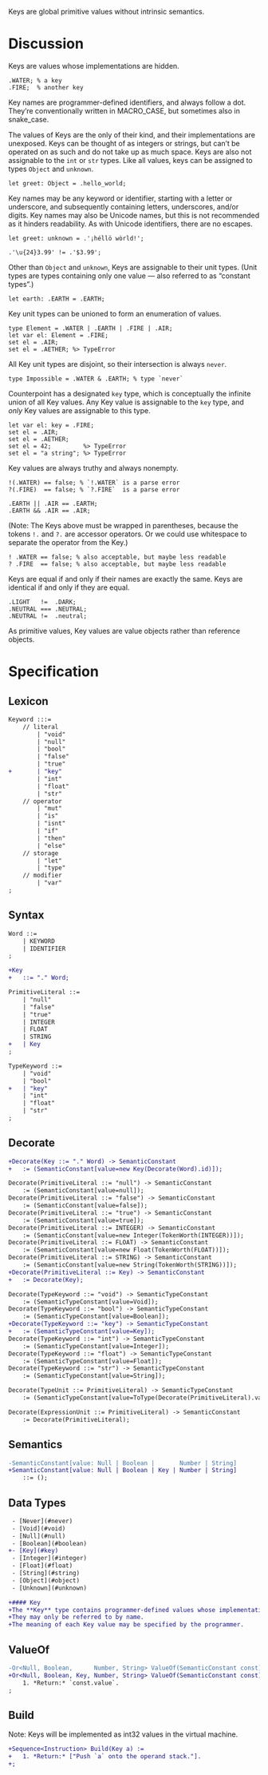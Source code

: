 Keys are global primitive values without intrinsic semantics.

# Discussion
Keys are values whose implementations are hidden.
```cp
.WATER; % a key
.FIRE;  % another key
```
Key names are programmer-defined identifiers, and always follow a dot. They’re conventionally written in MACRO_CASE, but sometimes also in snake_case.

The values of Keys are the only of their kind, and their implementations are unexposed. Keys can be thought of as integers or strings, but can’t be operated on as such and do not take up as much space. Keys are also not assignable to the `int` or `str` types. Like all values, keys can be assigned to types `Object` and `unknown`.
```cp
let greet: Object = .hello_world;
```

Key names may be any keyword or identifier, starting with a letter or underscore, and subsequently containing letters, underscores, and/or digits. Key names may also be Unicode names, but this is not recommended as it hinders readability. As with Unicode identifiers, there are no escapes.
```cp
let greet: unknown = .'¡héllö wòrld!';

.'\u{24}3.99' != .'$3.99';
```

Other than `Object` and `unknown`, Keys are assignable to their unit types. (Unit types are types containing only one value — also referred to as “constant types”.)
```cp
let earth: .EARTH = .EARTH;
```

Key unit types can be unioned to form an enumeration of values.
```cp
type Element = .WATER | .EARTH | .FIRE | .AIR;
let var el: Element = .FIRE;
set el = .AIR;
set el = .AETHER; %> TypeError
```
All Key unit types are disjoint, so their intersection is always `never`.
```cp
type Impossible = .WATER & .EARTH; % type `never`
```

Counterpoint has a designated `key` type, which is conceptually the infinite union of all Key values. Any Key value is assignable to the `key` type, and *only* Key values are assignable to this type.
```cp
let var el: key = .FIRE;
set el = .AIR;
set el = .AETHER;
set el = 42;         %> TypeError
set el = "a string"; %> TypeError
```

Key values are always truthy and always nonempty.
```cp
!(.WATER) == false; % `!.WATER` is a parse error
?(.FIRE)  == false; % `?.FIRE`  is a parse error

.EARTH || .AIR == .EARTH;
.EARTH && .AIR == .AIR;
```
(Note: The Keys above must be wrapped in parentheses, because the tokens `!.` and `?.` are accessor operators. Or we could use whitespace to separate the operator from the Key.)
```cp
! .WATER == false; % also acceptable, but maybe less readable
? .FIRE  == false; % also acceptable, but maybe less readable
```

Keys are equal if and only if their names are exactly the same. Keys are identical if and only if they are equal.
```cp
.LIGHT   !=  .DARK;
.NEUTRAL === .NEUTRAL;
.NEUTRAL !=  .neutral;
```

As primitive values, Key values are value objects rather than reference objects.

# Specification

## Lexicon
```diff
Keyword :::=
	// literal
		| "void"
		| "null"
		| "bool"
		| "false"
		| "true"
+		| "key"
		| "int"
		| "float"
		| "str"
	// operator
		| "mut"
		| "is"
		| "isnt"
		| "if"
		| "then"
		| "else"
	// storage
		| "let"
		| "type"
	// modifier
		| "var"
;
```

## Syntax
```diff
Word ::=
	| KEYWORD
	| IDENTIFIER
;

+Key
+	::= "." Word;

PrimitiveLiteral ::=
	| "null"
	| "false"
	| "true"
	| INTEGER
	| FLOAT
	| STRING
+	| Key
;

TypeKeyword ::=
	| "void"
	| "bool"
+	| "key"
	| "int"
	| "float"
	| "str"
;
```

## Decorate
```diff
+Decorate(Key ::= "." Word) -> SemanticConstant
+	:= (SemanticConstant[value=new Key(Decorate(Word).id)]);

Decorate(PrimitiveLiteral ::= "null") -> SemanticConstant
	:= (SemanticConstant[value=null]);
Decorate(PrimitiveLiteral ::= "false") -> SemanticConstant
	:= (SemanticConstant[value=false]);
Decorate(PrimitiveLiteral ::= "true") -> SemanticConstant
	:= (SemanticConstant[value=true]);
Decorate(PrimitiveLiteral ::= INTEGER) -> SemanticConstant
	:= (SemanticConstant[value=new Integer(TokenWorth(INTEGER))]);
Decorate(PrimitiveLiteral ::= FLOAT) -> SemanticConstant
	:= (SemanticConstant[value=new Float(TokenWorth(FLOAT))]);
Decorate(PrimitiveLiteral ::= STRING) -> SemanticConstant
	:= (SemanticConstant[value=new String(TokenWorth(STRING))]);
+Decorate(PrimitiveLiteral ::= Key) -> SemanticConstant
+	:= Decorate(Key);

Decorate(TypeKeyword ::= "void") -> SemanticTypeConstant
	:= (SemanticTypeConstant[value=Void]);
Decorate(TypeKeyword ::= "bool") -> SemanticTypeConstant
	:= (SemanticTypeConstant[value=Boolean]);
+Decorate(TypeKeyword ::= "key") -> SemanticTypeConstant
+	:= (SemanticTypeConstant[value=Key]);
Decorate(TypeKeyword ::= "int") -> SemanticTypeConstant
	:= (SemanticTypeConstant[value=Integer]);
Decorate(TypeKeyword ::= "float") -> SemanticTypeConstant
	:= (SemanticTypeConstant[value=Float]);
Decorate(TypeKeyword ::= "str") -> SemanticTypeConstant
	:= (SemanticTypeConstant[value=String]);

Decorate(TypeUnit ::= PrimitiveLiteral) -> SemanticTypeConstant
	:= (SemanticTypeConstant[value=ToType(Decorate(PrimitiveLiteral).value)]);

Decorate(ExpressionUnit ::= PrimitiveLiteral) -> SemanticConstant
	:= Decorate(PrimitiveLiteral);
```

## Semantics
```diff
-SemanticConstant[value: Null | Boolean |       Number | String]
+SemanticConstant[value: Null | Boolean | Key | Number | String]
	::= ();
```

## Data Types
```diff
 - [Never](#never)
 - [Void](#void)
 - [Null](#null)
 - [Boolean](#boolean)
+- [Key](#key)
 - [Integer](#integer)
 - [Float](#float)
 - [String](#string)
 - [Object](#object)
 - [Unknown](#unknown)

+#### Key
+The **Key** type contains programmer-defined values whose implementations are hidden.
+They may only be referred to by name.
+The meaning of each Key value may be specified by the programmer.
```

## ValueOf
```diff
-Or<Null, Boolean,      Number, String> ValueOf(SemanticConstant const) :=
+Or<Null, Boolean, Key, Number, String> ValueOf(SemanticConstant const) :=
	1. *Return:* `const.value`.
;
```

## Build
Note: Keys will be implemented as int32 values in the virtual machine.
```diff
+Sequence<Instruction> Build(Key a) :=
+	1. *Return:* ["Push `a` onto the operand stack."].
+;
```
